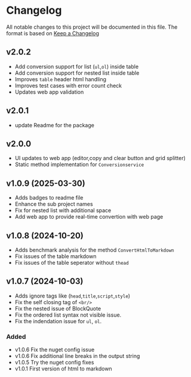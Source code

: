 # Changelog
All notable changes to this project will be documented in this file.
The format is based on [Keep a Changelog](https://keepachangelog.com/en/1.1.0/)

## v2.0.2
- Add conversion support for list (`ul`,`ol`) inside table
- Add conversion support for nested list inside table
- Improves `table` header html handling
- Improves test cases with error count check
- Updates web app validation

## v2.0.1
- update Readme for the package

## v2.0.0
- UI updates to web app (editor,copy and clear button and grid splitter)
- Static method implementation for `Conversionservice`

## v1.0.9 (2025-03-30)
- Adds badges to readme file
- Enhance the sub project names
- Fix for nested list with additional space
- Add web app to provide real-time convertion with web page

## v1.0.8 (2024-10-20)
- Adds benchmark analysis for the method `ConvertHtmlToMarkdown`
- Fix issues of the table markdown
- Fix issues of the table seperator without `thead`

## v1.0.7 (2024-10-03)
- Adds ignore tags like (`head`,`title`,`script`,`style`)
- Fix the self closing tag of `<br/>`
- Fix the nested issue of BlockQuote
- Fix the ordered list syntax not visible issue.
- Fix the indendation issue for `ul`, `ol`.

### Added

- v1.0.6 Fix the nuget config issue
- v1.0.6 Fix additional line breaks in the output string
- v1.0.5 Try the nuget config fixes
- v1.0.1 First version of html to markdown  